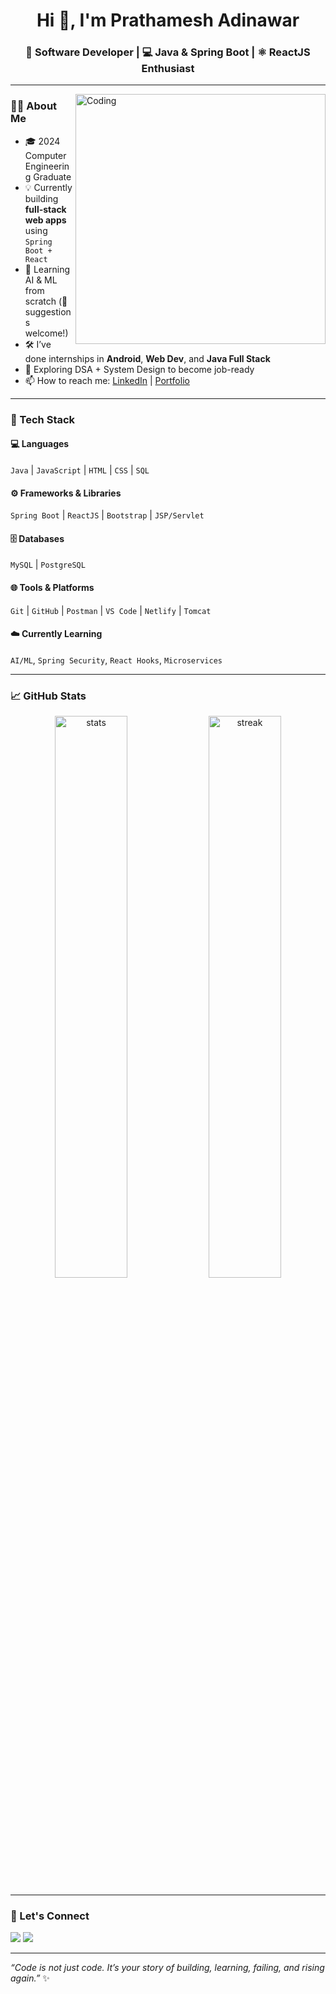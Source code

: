 <h1 align="center">Hi 👋, I'm Prathamesh Adinawar</h1>
<h3 align="center">🚀 Software Developer | 💻 Java & Spring Boot | ⚛️ ReactJS Enthusiast</h3>

---

<img align="right" alt="Coding" width="400" src="https://cdn.dribbble.com/users/1059583/screenshots/4171367/coding-freak.gif" />

### 🙋‍♂️ About Me

- 🎓 2024 Computer Engineering Graduate  
- 💡 Currently building **full-stack web apps** using `Spring Boot + React`  
- 🔭 Learning AI & ML from scratch (💚 suggestions welcome!)  
- 🛠️ I’ve done internships in **Android**, **Web Dev**, and **Java Full Stack**  
- 🌱 Exploring DSA + System Design to become job-ready  
- 📫 How to reach me: [LinkedIn](https://linkedin.com/in/prathameshadinawar) | [Portfolio](https://prathameshadinawar.netlify.app/)

---

### 🧰 Tech Stack

#### 💻 Languages  
`Java` | `JavaScript` | `HTML` | `CSS` | `SQL`

#### ⚙️ Frameworks & Libraries  
`Spring Boot` | `ReactJS` | `Bootstrap` | `JSP/Servlet`

#### 🗄️ Databases  
`MySQL` | `PostgreSQL`

#### 🌐 Tools & Platforms  
`Git` | `GitHub` | `Postman` | `VS Code` | `Netlify` | `Tomcat`

#### ☁️ Currently Learning  
`AI/ML`, `Spring Security`, `React Hooks`, `Microservices`

---

### 📈 GitHub Stats  
<p align="center">
  <img src="https://github-readme-stats.vercel.app/api?username=prathameshadinawar&show_icons=true&theme=radical" alt="stats" width="48%" />
  <img src="https://github-readme-streak-stats.herokuapp.com/?user=prathameshadinawar&theme=radical" alt="streak" width="48%" />
</p>

---

### 🚀 Let's Connect

<a href="https://linkedin.com/in/prathameshadinawar"><img src="https://img.shields.io/badge/LinkedIn-blue?style=for-the-badge&logo=linkedin" /></a>
<a href="https://prathameshadinawar.netlify.app/"><img src="https://img.shields.io/badge/Portfolio-grey?style=for-the-badge&logo=vercel" /></a>

---

*“Code is not just code. It’s your story of building, learning, failing, and rising again.”* ✨